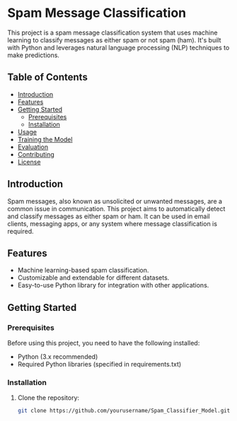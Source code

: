 # Spam Message Classification

This project is a spam message classification system that uses machine learning to classify messages as either spam or not spam (ham). It's built with Python and leverages natural language processing (NLP) techniques to make predictions.

## Table of Contents

- [Introduction](#introduction)
- [Features](#features)
- [Getting Started](#getting-started)
  - [Prerequisites](#prerequisites)
  - [Installation](#installation)
- [Usage](#usage)
- [Training the Model](#training-the-model)
- [Evaluation](#evaluation)
- [Contributing](#contributing)
- [License](#license)

## Introduction

Spam messages, also known as unsolicited or unwanted messages, are a common issue in communication. This project aims to automatically detect and classify messages as either spam or ham. It can be used in email clients, messaging apps, or any system where message classification is required.

## Features

- Machine learning-based spam classification.
- Customizable and extendable for different datasets.
- Easy-to-use Python library for integration with other applications.

## Getting Started

### Prerequisites

Before using this project, you need to have the following installed:

- Python (3.x recommended)
- Required Python libraries (specified in requirements.txt)

### Installation

1. Clone the repository:

   ```bash
   git clone https://github.com/yourusername/Spam_Classifier_Model.git
